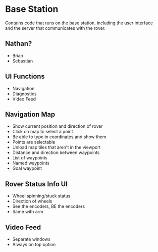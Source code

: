 # Base Station
Contains code that runs on the base station, including the user interface and the server
that communicates with the rover.

## Nathan?
- Brian
- Sebastian

## UI Functions
 - Navigation
 - Diagnostics
 - Video Feed

## Navigation Map
 - Show current position and direction of rover
 - Click on map to select a point
 - Be able to type in coordinates and show them
 - Points are selectable
 - Unload map tiles that aren't in the viewport
 - Distance and direction between waypoints
 - List of waypoints
 - Named waypoints
 - Goal waypoint
 
## Rover Status Info UI
 - Wheel spinning/stuck status
 - Direction of wheels
 - See the encoders, BE the encoders
 - Same with arm
 
## Video Feed
 - Separate windows
 - Always on top option


